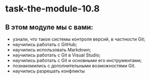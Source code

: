 # task-the-module-10.8
## В этом модуле мы с вами:
* узнали, что такое системы контроля версий, в частности Git;
* научились работать с GitHub;
* научились использовать Markdown;
* научились работать с Git в Visual Studio;
* научились работать с Git и основными его инструментами;
* познакомились с дополнительными возможностями Git.
* научились разрешать конфликты
